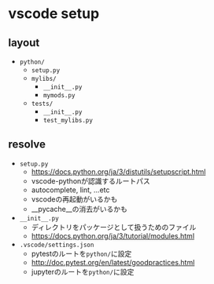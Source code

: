 # vscode setup

## layout

* ```python/```
  * ```setup.py```
  * ```mylibs/```
    * ```__init__.py```
    * ```mymods.py```
  * ```tests/```
    * ```__init__.py```
    * ```test_mylibs.py```

## resolve

* ```setup.py```
  * https://docs.python.org/ja/3/distutils/setupscript.html
  * vscode-pythonが認識するルートパス
  * autocomplete, lint, ...etc
  * vscodeの再起動がいるかも
  * __pycache__の消去がいるかも
* ```__init__.py```
  * ディレクトリをパッケージとして扱うためのファイル
  * https://docs.python.org/ja/3/tutorial/modules.html
* ```.vscode/settings.json```
  * pytestのルートを```python/```に設定
  * http://doc.pytest.org/en/latest/goodpractices.html
  * jupyterのルートを```python/```に設定